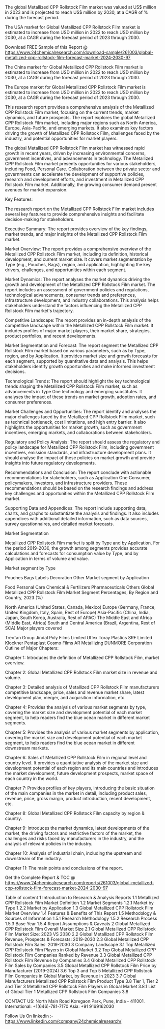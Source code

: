 The global Metallized CPP Rollstock Film market was valued at US$ million in 2023 and is projected to reach US$ million by 2030, at a CAGR of % during the forecast period.

The USA market for Global Metallized CPP Rollstock Film  market is estimated to increase from USD million in 2022 to reach USD million by 2030, at a CAGR during the forecast period of 2023 through 2030.

Download FREE Sample of this Report @ https://www.24chemicalresearch.com/download-sample/261003/global-metallized-cpp-rollstock-film-forecast-market-2024-2030-97

The China market for Global Metallized CPP Rollstock Film market is estimated to increase from USD million in 2022 to reach USD million by 2030, at a CAGR during the forecast period of 2023 through 2030.

The Europe market for Global Metallized CPP Rollstock Film market is estimated to increase from USD million in 2022 to reach USD million by 2030, at a CAGR during the forecast period of 2023 through 2030.

This research report provides a comprehensive analysis of the Metallized CPP Rollstock Film market, focusing on the current trends, market dynamics, and future prospects. The report explores the global Metallized CPP Rollstock Film market, including major regions such as North America, Europe, Asia-Pacific, and emerging markets. It also examines key factors driving the growth of Metallized CPP Rollstock Film, challenges faced by the industry, and potential opportunities for market players.

The global Metallized CPP Rollstock Film market has witnessed rapid growth in recent years, driven by increasing environmental concerns, government incentives, and advancements in technology. The Metallized CPP Rollstock Film market presents opportunities for various stakeholders, including Food, Personal Care. Collaboration between the private sector and governments can accelerate the development of supportive policies, research and development efforts, and investment in Metallized CPP Rollstock Film market. Additionally, the growing consumer demand present avenues for market expansion.

Key Features:

The research report on the Metallized CPP Rollstock Film market includes several key features to provide comprehensive insights and facilitate decision-making for stakeholders.

Executive Summary: The report provides overview of the key findings, market trends, and major insights of the Metallized CPP Rollstock Film market.

Market Overview: The report provides a comprehensive overview of the Metallized CPP Rollstock Film market, including its definition, historical development, and current market size. It covers market segmentation by Type (e.g., Pouches, Bags), region, and application, highlighting the key drivers, challenges, and opportunities within each segment.

Market Dynamics: The report analyses the market dynamics driving the growth and development of the Metallized CPP Rollstock Film market. The report includes an assessment of government policies and regulations, technological advancements, consumer trends and preferences, infrastructure development, and industry collaborations. This analysis helps stakeholders understand the factors influencing the Metallized CPP Rollstock Film market's trajectory.

Competitive Landscape: The report provides an in-depth analysis of the competitive landscape within the Metallized CPP Rollstock Film market. It includes profiles of major market players, their market share, strategies, product portfolios, and recent developments.

Market Segmentation and Forecast: The report segment the Metallized CPP Rollstock Film market based on various parameters, such as by Type, region, and by Application. It provides market size and growth forecasts for each segment, supported by quantitative data and analysis. This helps stakeholders identify growth opportunities and make informed investment decisions.

Technological Trends: The report should highlight the key technological trends shaping the Metallized CPP Rollstock Film market, such as advancements in Type One technology and emerging substitutes. It analyses the impact of these trends on market growth, adoption rates, and consumer preferences.

Market Challenges and Opportunities: The report identify and analyses the major challenges faced by the Metallized CPP Rollstock Film market, such as technical bottleneck, cost limitations, and high entry barrier. It also highlights the opportunities for market growth, such as government incentives, emerging markets, and collaborations between stakeholders.

Regulatory and Policy Analysis: The report should assess the regulatory and policy landscape for Metallized CPP Rollstock Film, including government incentives, emission standards, and infrastructure development plans. It should analyse the impact of these policies on market growth and provide insights into future regulatory developments.

Recommendations and Conclusion: The report conclude with actionable recommendations for stakeholders, such as Application One Consumer, policymakers, investors, and infrastructure providers. These recommendations should be based on the research findings and address key challenges and opportunities within the Metallized CPP Rollstock Film market.

Supporting Data and Appendices: The report include supporting data, charts, and graphs to substantiate the analysis and findings. It also includes appendices with additional detailed information, such as data sources, survey questionnaires, and detailed market forecasts.

Market Segmentation

Metallized CPP Rollstock Film market is split by Type and by Application. For the period 2019-2030, the growth among segments provides accurate calculations and forecasts for consumption value by Type, and by Application in terms of volume and value.

Market segment by Type

Pouches
Bags
Labels
Decoration
Other
Market segment by Application

Food
Personal Care
Chemical & Fertilizers
Pharmaceuticals
Others
Global Metallized CPP Rollstock Film Market Segment Percentages, By Region and Country, 2023 (%)

North America (United States, Canada, Mexico)
Europe (Germany, France, United Kingdom, Italy, Spain, Rest of Europe)
Asia-Pacific (China, India, Japan, South Korea, Australia, Rest of APAC)
The Middle East and Africa (Middle East, Africa)
South and Central America (Brazil, Argentina, Rest of SCA)
Major players covered

Treofan Group
Jindal Poly Films Limited
Uflex
Toray Plastics
SRF Limited
Klockner Pentaplast
Cosmo Films
AR Metallizing
DUNMORE Corporation
Outline of Major Chapters:

Chapter 1: Introduces the definition of Metallized CPP Rollstock Film, market overview.

Chapter 2: Global Metallized CPP Rollstock Film market size in revenue and volume.

Chapter 3: Detailed analysis of Metallized CPP Rollstock Film manufacturers competitive landscape, price, sales and revenue market share, latest development plan, merger, and acquisition information, etc.

Chapter 4: Provides the analysis of various market segments by type, covering the market size and development potential of each market segment, to help readers find the blue ocean market in different market segments.

Chapter 5: Provides the analysis of various market segments by application, covering the market size and development potential of each market segment, to help readers find the blue ocean market in different downstream markets.

Chapter 6: Sales of Metallized CPP Rollstock Film in regional level and country level. It provides a quantitative analysis of the market size and development potential of each region and its main countries and introduces the market development, future development prospects, market space of each country in the world.

Chapter 7: Provides profiles of key players, introducing the basic situation of the main companies in the market in detail, including product sales, revenue, price, gross margin, product introduction, recent development, etc.

Chapter 8: Global Metallized CPP Rollstock Film capacity by region & country.

Chapter 9: Introduces the market dynamics, latest developments of the market, the driving factors and restrictive factors of the market, the challenges and risks faced by manufacturers in the industry, and the analysis of relevant policies in the industry.

Chapter 10: Analysis of industrial chain, including the upstream and downstream of the industry.

Chapter 11: The main points and conclusions of the report.

Get the Complete Report & TOC @ https://www.24chemicalresearch.com/reports/261003/global-metallized-cpp-rollstock-film-forecast-market-2024-2030-97

Table of content
1 Introduction to Research & Analysis Reports
1.1 Metallized CPP Rollstock Film Market Definition
1.2 Market Segments
1.2.1 Market by Type
1.2.2 Market by Application
1.3 Global Metallized CPP Rollstock Film Market Overview
1.4 Features & Benefits of This Report
1.5 Methodology & Sources of Information
1.5.1 Research Methodology
1.5.2 Research Process
1.5.3 Base Year
1.5.4 Report Assumptions & Caveats
2 Global Metallized CPP Rollstock Film Overall Market Size
2.1 Global Metallized CPP Rollstock Film Market Size: 2023 VS 2030
2.2 Global Metallized CPP Rollstock Film Revenue, Prospects & Forecasts: 2019-2030
2.3 Global Metallized CPP Rollstock Film Sales: 2019-2030
3 Company Landscape
3.1 Top Metallized CPP Rollstock Film Players in Global Market
3.2 Top Global Metallized CPP Rollstock Film Companies Ranked by Revenue
3.3 Global Metallized CPP Rollstock Film Revenue by Companies
3.4 Global Metallized CPP Rollstock Film Sales by Companies
3.5 Global Metallized CPP Rollstock Film Price by Manufacturer (2019-2024)
3.6 Top 3 and Top 5 Metallized CPP Rollstock Film Companies in Global Market, by Revenue in 2023
3.7 Global Manufacturers Metallized CPP Rollstock Film Product Type
3.8 Tier 1, Tier 2 and Tier 3 Metallized CPP Rollstock Film Players in Global Market
3.8.1 List of Global Tier 1 Metallized CPP Rollstock Film Companies
3.8

CONTACT US:
North Main Road Koregaon Park, Pune, India - 411001.
International: +1(646)-781-7170
Asia: +91 9169162030

Follow Us On linkedin :- https://www.linkedin.com/company/24chemicalresearch/
